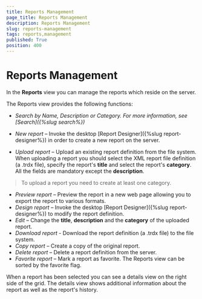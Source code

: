 ```yaml
---
title: Reports Management
page_title: Reports Management
description: Reports Management
slug: reports-management
tags: reports,management
published: True
position: 400
---
```


# Reports Management



In the **Reports** view you can manage the reports which reside on the server.

The Reports view provides the following functions:

  - _Search by Name, Description or Category. For more information, see [Search]({%slug search%})_

  - _New report_ – Invoke the desktop [Report Designer]({%slug report-designer%}) in order to create a new report on the server.
  - _Upload report_ – Upload an existing report definition from the file system. When uploading a report you should select the XML report file definition (a .trdx file), specify the report's __title__ and select the report's __category__. All the fields are mandatory except the __description__.

  >To upload a report you need to create at least one category.
  - _Preview report_ – Preview the report in a new web page allowing you to export the report to various formats.
  - _Design report_ – Invoke the desktop [Report Designer]({%slug report-designer%}) to modify the report definition.
  - _Edit_ – Change the __title__, __description__ and the __category__ of the uploaded report.
  - _Download report_ - Download the report definition (a .trdx file) to the file system.
  - _Copy report_ – Create a copy of the original report.
  - _Delete report_ – Delete a report definition from the server.
  - _Favorite report_ – Mark a report as favorite. The Reports view can be sorted by the favorite flag.

When a report has been selected you can see a details view on the right side of the grid. The details view shows additional information about the report as well as the report's history.
